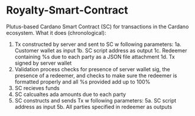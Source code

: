 # Royalty-Smart-Contract
Plutus-based Cardano Smart Contract (SC) for transactions in the Cardano ecosystem.
What it does (chronological):
1. Tx constructed by server and sent to SC w following parameters:
    1a. Customer wallet as input
    1b. SC script address as output
    1c. Redeemer containing %s due to each party as a JSON file attachment
    1d. Tx signed by server wallet
2. Validation process checks for presence of server wallet sig, the presence of a redeemer, and checks to make sure the redeemer is formatted properly and all %s provided add up to 100%
3. SC recieves funds
4. SC calcualtes ada amounts due to each party
5. SC constructs and sends Tx w following parameters:
    5a. SC script address as input
    5b. All parties specified in redeemer as outputs
